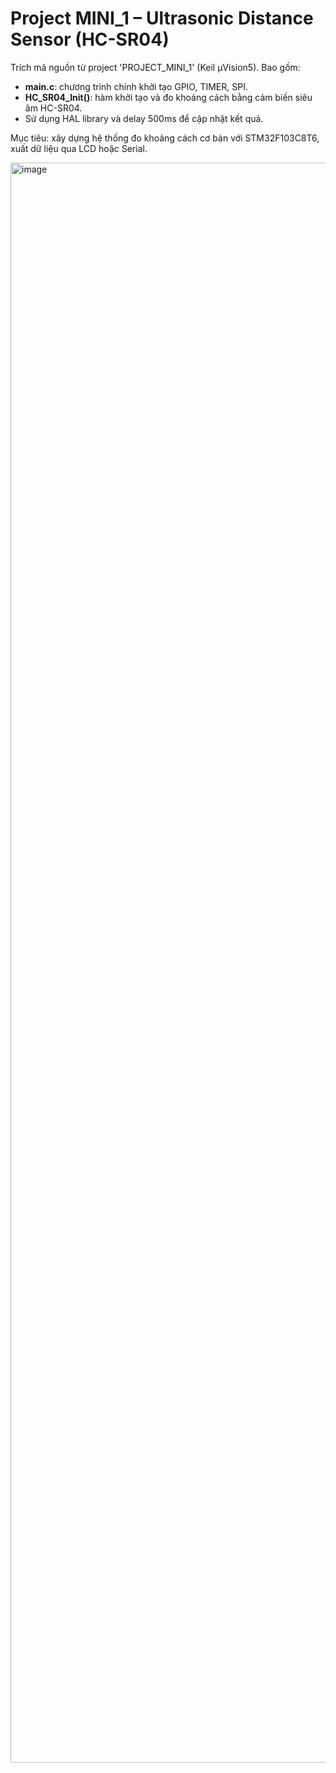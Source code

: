 # Project MINI_1 – Ultrasonic Distance Sensor (HC-SR04)
Trích mã nguồn từ project 'PROJECT_MINI_1' (Keil µVision5).
Bao gồm:
- **main.c**: chương trình chính khởi tạo GPIO, TIMER, SPI.
- **HC_SR04_Init()**: hàm khởi tạo và đo khoảng cách bằng cảm biến siêu âm HC-SR04.
- Sử dụng HAL library và delay 500ms để cập nhật kết quả.

Mục tiêu: xây dựng hệ thống đo khoảng cách cơ bản với STM32F103C8T6, xuất dữ liệu qua LCD hoặc Serial.

<img width="1440" height="2560" alt="image" src="https://github.com/user-attachments/assets/c25ef4ab-a8bf-44a2-9d5d-9f312e4f0a9a" />
